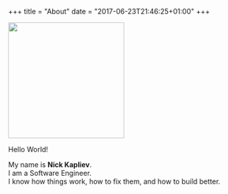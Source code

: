 +++
title = "About"
date = "2017-06-23T21:46:25+01:00"
+++


<img src="/static/avatar.jpg" width="235" height="235" />

Hello World!

My name is **Nick Kapliev**.  
I am a Software Engineer.  
I know how things work, how to fix them, and how to build better.  


